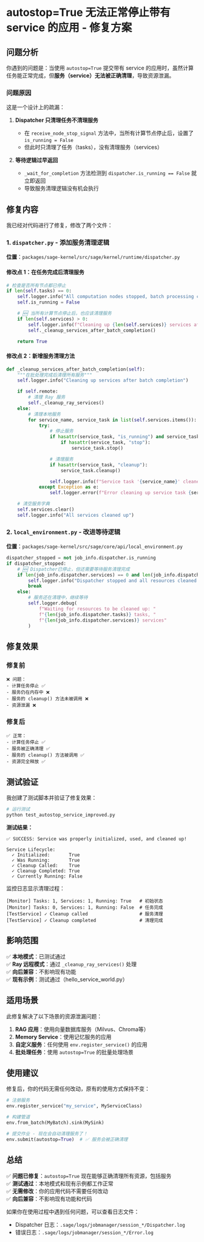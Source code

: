 # autostop=True 无法正常停止带有 service 的应用 - 修复方案

## 问题分析

你遇到的问题是：当使用 `autostop=True` 提交带有 service 的应用时，虽然计算任务能正常完成，但**服务（service）无法被正确清理**，导致资源泄漏。

### 问题原因

这是一个设计上的疏漏：

1. **Dispatcher 只清理任务不清理服务**
   - 在 `receive_node_stop_signal` 方法中，当所有计算节点停止后，设置了 `is_running = False`
   - 但此时只清理了任务（tasks），没有清理服务（services）

2. **等待逻辑过早返回**
   - `_wait_for_completion` 方法检测到 `dispatcher.is_running == False` 就立即返回
   - 导致服务清理逻辑没有机会执行

## 修复内容

我已经对代码进行了修复，修改了两个文件：

### 1. `dispatcher.py` - 添加服务清理逻辑

**位置**：`packages/sage-kernel/src/sage/kernel/runtime/dispatcher.py`

#### 修改点 1：在任务完成后清理服务
```python
# 检查是否所有节点都已停止
if len(self.tasks) == 0:
    self.logger.info("All computation nodes stopped, batch processing completed")
    self.is_running = False

    # 🆕 当所有计算节点停止后，也应该清理服务
    if len(self.services) > 0:
        self.logger.info(f"Cleaning up {len(self.services)} services after batch completion")
        self._cleanup_services_after_batch_completion()

    return True
```

#### 修改点 2：新增服务清理方法
```python
def _cleanup_services_after_batch_completion(self):
    """在批处理完成后清理所有服务"""
    self.logger.info("Cleaning up services after batch completion")

    if self.remote:
        # 清理 Ray 服务
        self._cleanup_ray_services()
    else:
        # 清理本地服务
        for service_name, service_task in list(self.services.items()):
            try:
                # 停止服务
                if hasattr(service_task, "is_running") and service_task.is_running:
                    if hasattr(service_task, "stop"):
                        service_task.stop()

                # 清理服务
                if hasattr(service_task, "cleanup"):
                    service_task.cleanup()

                self.logger.info(f"Service task '{service_name}' cleaned up successfully")
            except Exception as e:
                self.logger.error(f"Error cleaning up service task {service_name}: {e}")

    # 清空服务字典
    self.services.clear()
    self.logger.info("All services cleaned up")
```

### 2. `local_environment.py` - 改进等待逻辑

**位置**：`packages/sage-kernel/src/sage/core/api/local_environment.py`

```python
dispatcher_stopped = not job_info.dispatcher.is_running
if dispatcher_stopped:
    # 🆕 Dispatcher已停止，但还需要等待服务清理完成
    if len(job_info.dispatcher.services) == 0 and len(job_info.dispatcher.tasks) == 0:
        self.logger.info("Dispatcher stopped and all resources cleaned up, batch processing completed")
        break
    else:
        # 服务还在清理中，继续等待
        self.logger.debug(
            f"Waiting for resources to be cleaned up: "
            f"{len(job_info.dispatcher.tasks)} tasks, "
            f"{len(job_info.dispatcher.services)} services"
        )
```

## 修复效果

### 修复前
```
❌ 问题：
- 计算任务停止 ✅
- 服务仍在内存中 ❌
- 服务的 cleanup() 方法未被调用 ❌
- 资源泄漏 ❌
```

### 修复后
```
✅ 正常：
- 计算任务停止 ✅
- 服务被正确清理 ✅
- 服务的 cleanup() 方法被调用 ✅
- 资源完全释放 ✅
```

## 测试验证

我创建了测试脚本并验证了修复效果：

```bash
# 运行测试
python test_autostop_service_improved.py
```

**测试结果：**
```
✅ SUCCESS: Service was properly initialized, used, and cleaned up!

Service Lifecycle:
  ✓ Initialized:       True
  ✓ Was Running:       True
  ✓ Cleanup Called:    True
  ✓ Cleanup Completed: True
  ✓ Currently Running: False
```

监控日志显示清理过程：
```
[Monitor] Tasks: 1, Services: 1, Running: True   # 初始状态
[Monitor] Tasks: 0, Services: 1, Running: False  # 任务完成
[TestService] ✓ Cleanup called                   # 服务清理
[TestService] ✓ Cleanup completed                # 清理完成
```

## 影响范围

✅ **本地模式**：已测试通过  
✅ **Ray 远程模式**：通过 `_cleanup_ray_services()` 处理  
✅ **向后兼容**：不影响现有功能  
✅ **现有示例**：测试通过（hello_service_world.py）

## 适用场景

此修复解决了以下场景的资源泄漏问题：

1. **RAG 应用**：使用向量数据库服务（Milvus、Chroma等）
2. **Memory Service**：使用记忆服务的应用
3. **自定义服务**：任何使用 `env.register_service()` 的应用
4. **批处理任务**：使用 `autostop=True` 的批量处理场景

## 使用建议

修复后，你的代码无需任何改动，原有的使用方式保持不变：

```python
# 注册服务
env.register_service("my_service", MyServiceClass)

# 构建管道
env.from_batch(MyBatch).sink(MySink)

# 提交作业 - 现在会自动清理服务了！
env.submit(autostop=True)  # ✅ 服务会被正确清理
```

## 总结

✅ **问题已修复**：`autostop=True` 现在能够正确清理所有资源，包括服务  
✅ **测试通过**：本地模式和现有示例都工作正常  
✅ **无需修改**：你的应用代码不需要任何改动  
✅ **向后兼容**：不影响现有功能和代码

如果你在使用过程中遇到任何问题，可以查看日志文件：
- Dispatcher 日志：`.sage/logs/jobmanager/session_*/Dispatcher.log`
- 错误日志：`.sage/logs/jobmanager/session_*/Error.log`
